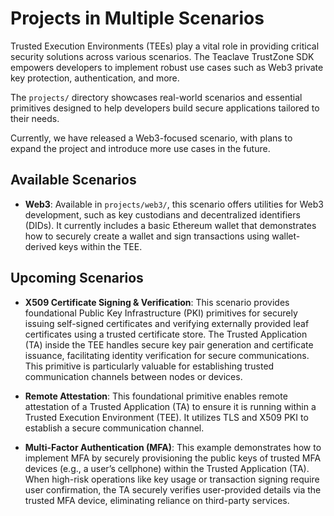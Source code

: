 # Projects in Multiple Scenarios

Trusted Execution Environments (TEEs) play a vital role in providing critical
security solutions across various scenarios. The Teaclave TrustZone SDK empowers
developers to implement robust use cases such as Web3 private key protection,
authentication, and more.

The `projects/` directory showcases real-world scenarios and essential
primitives designed to help developers build secure applications tailored to
their needs.

Currently, we have released a Web3-focused scenario, with plans to expand the
project and introduce more use cases in the future.

## Available Scenarios

- **Web3**: Available in `projects/web3/`, this scenario offers utilities for
  Web3 development, such as key custodians and decentralized identifiers (DIDs).
  It currently includes a basic Ethereum wallet that demonstrates how to
  securely create a wallet and sign transactions using wallet-derived keys
  within the TEE.

## Upcoming Scenarios

- **X509 Certificate Signing & Verification**: This scenario provides
  foundational Public Key Infrastructure (PKI) primitives for securely issuing
  self-signed certificates and verifying externally provided leaf certificates
  using a trusted certificate store. The Trusted Application (TA) inside the TEE
  handles secure key pair generation and certificate issuance, facilitating
  identity verification for secure communications. This primitive is
  particularly valuable for establishing trusted communication channels between
  nodes or devices.

- **Remote Attestation**: This foundational primitive enables remote attestation
  of a Trusted Application (TA) to ensure it is running within a Trusted
  Execution Environment (TEE). It utilizes TLS and X509 PKI to establish a
  secure communication channel.

- **Multi-Factor Authentication (MFA)**: This example demonstrates how to
  implement MFA by securely provisioning the public keys of trusted MFA devices
  (e.g., a user’s cellphone) within the Trusted Application (TA). When high-risk
  operations like key usage or transaction signing require user confirmation,
  the TA securely verifies user-provided details via the trusted MFA device,
  eliminating reliance on third-party services.
